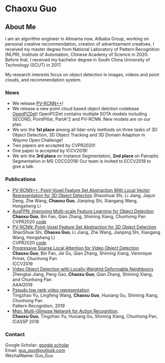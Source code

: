 # Chaoxu Guo 

## About Me 

I am an algorithm engineer in Alimama now, Alibaba Group, working on personal creative recommendation, creation of advertisement creatives. I received my master degree from National Laboratory of Pattern Recognition (NLPR), Institute of Automation, Chinese Academy of Science in 2020. Before that, I received my bachelor degree in South China University of Technology (SCUT) in 2017.

My research interests focus on object detection in images, videos and point clouds, and recommendation system. 

### News
* We release [PV-RCNN++](https://arxiv.org/pdf/2102.00463.pdf)!
* We release a new point cloud based object detction codebase [OpenPCDet](https://github.com/open-mmlab/OpenPCDet)! OpenPCDet contains multiple SOTA models including SECOND, PointPillar, PartA^2 and PV-RCNN. New models are on our plan. 
* We win the **1st place** among all lidar-only methods on three tasks of 3D Object Detection, 3D Object Tracking and 3D Domain Adaption in Waymo Open Challenge!
* Two papers are accepted by CVPR2020!
* One paper is accepted by ICCV2019!
* We win the **3rd place** on Instance Segmentation, **2nd place** on Panoptic Segmentation in MS COCO2018! Our team is invited to ECCV2018 to give a talk.



### Publications
* [PV-RCNN++: Point-Voxel Feature Set Abstraction With Local Vector Representation for 3D Object Detection](https://arxiv.org/pdf/2102.00463.pdf)
Shaoshuai Shi, Li Jiang, Jiajun Deng, Zhe Wang, **Chaoxu Guo**, Jianping Shi, Xiaogang Wang, Hongsheng Li
* [AugFPN: Improving Multi-scale Feature Learning for Object Detection](https://openaccess.thecvf.com/content_CVPR_2020/papers/Guo_AugFPN_Improving_Multi-Scale_Feature_Learning_for_Object_Detection_CVPR_2020_paper.pdf)    
**Chaoxu Guo**, Bin Fan, Qian Zhang, Shiming Xiang, Chunhong Pan  
CVPR2020 [code](https://github.com/Gus-Guo/AugFPN)
*	[PV-RCNN: Point-Voxel Feature Set Abstraction for 3D Object Detection](https://arxiv.org/pdf/1912.13192.pdf)  
ShaoShuai Shi, **Chaoxu Guo**, Li Jiang, Zhe Wang, Jianping Shi, Xiaogang Wang, Hongsheng Li  
CVPR2020 [code](https://github.com/open-mmlab/OpenPCDet)
* [Progressive Sparse Local Attention for Video Object Detection](https://openaccess.thecvf.com/content_ICCV_2019/papers/Guo_Progressive_Sparse_Local_Attention_for_Video_Object_Detection_ICCV_2019_paper.pdf)  
**Chaoxu Guo**, Bin Fan, Jie Gu, Qian Zhang, Shiming Xiang, Veronique Prinet, Chunhong Pan  
ICCV2019
* [Video Object Detection with Locally-Weightd Deformable Neighboors](https://www.aaai.org/ojs/index.php/AAAI/article/view/4871)  
Zhengkai Jiang, Peng Gao, **Chaoxu Guo**, Qian Zhang, Shiming Xiang, and Chunhong Pan  
AAAI2019
* [Pseudo low rank video representation](http://159.226.21.68/bitstream/173211/22783/1/%5BTsingzao%5DPseudo%20low%20rank%20video%20representation.pdf)  
Tingzhao Yu, Lingfeng Wang, **Chaoxu Guo**, Huxiang Gu, Shiming Xiang, Chunhong Pan  
Pattern Recognition, 2019
* [Mgn: Multi-Glimpse Network for Action Recognition](https://scholar.google.com/scholar?oi=bibs&cluster=1789087558551156269&btnI=1&hl=zh-CN).  
**Chaoxu Guo**, Tingzhao Yu, Huxiang Gu, Shiming Xiang, Chunhong Pan, ICASSP 2018


### Contact
Google Scholar: [google scholar](https://scholar.google.com/citations?user=SZ7qRZMAAAAJ&hl=zh-CN)  
Email: gus_guo@outlook.com  
WechatName: Gus_Guo


